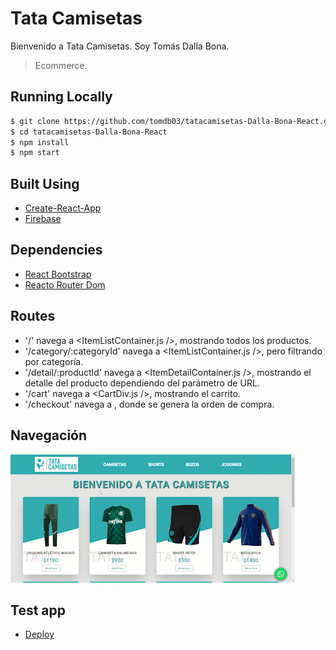 # Tata Camisetas

Bienvenido a Tata Camisetas. Soy Tomás Dalla Bona.

> Ecommerce.

## Running Locally

```bash
$ git clone https://github.com/tomdb03/tatacamisetas-Dalla-Bona-React.git
$ cd tatacamisetas-Dalla-Bona-React
$ npm install
$ npm start
```

## Built Using

- [Create-React-App](https://create-react-app.dev/)
- [Firebase](https://firebase.com)

## Dependencies

- [React Bootstrap](https://react-bootstrap.github.io/)
- [Reacto Router Dom](https://v5.reactrouter.com/web/guides/quick-start)

## Routes

- '/' navega a <ItemListContainer.js />, mostrando todos los productos.
- '/category/:categoryId' navega a <ItemListContainer.js />, pero filtrando por categoría.
- '/detail/:productId' navega a <ItemDetailContainer.js />, mostrando el detalle del producto dependiendo del parámetro de URL.
- '/cart' navega a <CartDiv.js />, mostrando el carrito.
- '/checkout' navega a <Checkout />, donde se genera la orden de compra.

## Navegación

![image](./public/navegacion.gif)

## Test app

- [Deploy](https://tatacamisetas-dalla-bona-react.vercel.app/)